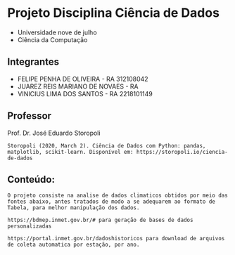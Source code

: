 # Projeto Disciplina Ciência de Dados

* Universidade nove de julho
* Ciência da Computação


## Integrantes
 
* FELIPE PENHA DE OLIVEIRA - RA 312108042
* JUAREZ REIS MARIANO DE NOVAES - RA
* VINICIUS LIMA DOS SANTOS - RA 2218101149


## Professor

Prof. Dr. José Eduardo Storopoli

```
Storopoli (2020, March 2). Ciência de Dados com Python: pandas, matplotlib, scikit-learn. Disponível em: https://storopoli.io/ciencia-de-dados
```

## Conteúdo:

```
O projeto consiste na analise de dados climaticos obtidos por meio das fontes abaixo, antes tratados de modo a se adequarem ao formato de Tabela, para melhor manipulação dos dados.
```
```
https://bdmep.inmet.gov.br/# para geração de bases de dados personalizadas
```
```
https://portal.inmet.gov.br/dadoshistoricos para download de arquivos de coleta automatica por estação, por ano.
````
```
